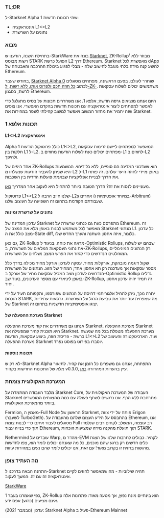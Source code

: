 ### TL;DR

ל-Starknet Alpha 1 שתי תכונות חדשות:

* אינטראקציה L1<>L2
* נתונים על השרשרת

### מבוא

בתחילת השנה, הודענו ש-StarkWare בונה את [Starknet](https://starkware.co/product/starknet/), ZK-Rollup¹ מבוזר ללא רשות מבוסס STARK הפועל כרשת L2 דרך Ethereum. Starknet מאפשרת לכל dApp להשיג קנה מידה בלתי מוגבל לחישוב שלה - מבלי לפגוע ביכולת ההרכבה והאבטחה של Ethereum.

בחודש שעבר, [Starknet Alpha 0](https://medium.com/starkware/starknet-planets-alpha-on-ropsten-e7494929cb95) שוחרר לעולם. בפעם הראשונה, מפתחים מסוגלים לכתוב [כל חוזה חכם ולפרוס אותו, ללא רשות, ל-ZK-](https://kobi.one/2021/07/14/stardrop.html). משתמשים יכולים לשלוח עסקאות לרשת, בסגנון Ethereum.

היום אנחנו מוציאים גרסה חדשה; אלפא 1. אנו משחררים תכונות על בסיס מתגלגל כדי לאפשר למפתחים ליצור אינטראקציה עם תכונות חדשות בהקדם האפשרי. אנו צופים שזה יחמיר את מחזור המשוב ויאפשר למשוב קהילתי לשפר במהירות את Starknet.

### תכונות אלפא 1

#### L1<>L2 אינטראקציה

Alpha 1 כולל פרוטוקול הודעות L1<>L2, המאפשר למפתחים ליישם זרימות עסקאות חלקות בין L1 ל-L2. מפתחים יכולים כעת לשלוח הודעות מחוזים ב-L1 לחוזים ב-L2 ולהיפך.

אחד היפים של ZK-Rollups הוא שעדכוני המדינה הם סופיים, ללא כל דיחוי. המשמעות היא שניתן להעביר הודעות שנשלחו מ-L2 ל-L1 באופן מיידי לחוזה היעד שלהם. זה פותח את הדרך לבניית אפליקציות שבאמת פועלות הדדית בין השכבות.

מעוניינים לנסות את זה? הדרך הטובה ביותר להתחיל היא לעקוב אחר המדריך [כאן](https://www.cairo-lang.org/docs/hello_starknet/l1l2.html).

פרוטוקול L1<>L2 שלנו חייב הרבה ל-L2s אחרים (במיוחד אופטימיות ו-Arbitrum) שעבודתם הקודמת בתחום זה השפיעה על העיצוב שלנו.

#### נתונים על שרשרת זמינות

עדכון המדינה של Starknet מתפרסם כעת גם כנתוני שרשרת על Ethereum. זה מאפשר לכל משתמש לבנות באופן מלא את המצב של Starknet מנתוני L1. כל עדכון מצב כולל את ה-State diff, כלומר, איזה אחסון השתנה והערך החדש שלו.

גם כאן, ZK-Rollup מראה את כוחה. בניגוד ל-Optimistic Rollups, שבהם יש לשלוח את נתוני העסקאות המלאים על השרשרת, ב-ZK-Rollups, רק הנתונים המינימליים המוחלטים הנדרשים כדי לגזור את הפרש המצב נשלחים על השרשרת.

שקול דוגמה מובהקת, אורקלות מחיר. עסקה לעדכון אורקל מחיר מכילה בדרך כלל מספר עסקאות אך מעדכנת רק תא אחסון אחד; המחיר של הזוג. הנתונים על השרשרת הנדרשים לעדכון מצב המכיל עסקאות מחיר של אורקל ב-Optimistic Rollup גדלים באופן ליניארי עם מספר העדכונים, בעוד שב-ZK-Rollup, זה תמיד יהיה עדכון אחסון יחיד.

יתרה מכך, ניתן להחיל אלגוריתמי דחיסה על הנתונים שפורסמו, ותקפותם תעיד על ידי הוכחת STARK, מה שמפחית עוד יותר את טביעת הרגל על השרשרת. גרסאות עתידיות של Starknet יציגו אופטימיזציות חדשניות בתחום זה.

#### מערכת ההפעלה של Starknet

אנחנו גם משחררים את קוד מערכת ההפעלה Starknet. מערכת ההפעלה Starknet היא תוכנית קהיר שמפעילה את Starknet. מערכת ההפעלה מטפלת בכל מה שנעשה ברשת - פריסת חוזה, ביצוע עסקאות, הודעות L1<>L2 ועוד. הארכיטקטורה והעיצוב של מערכת ההפעלה Starknet יוסברו בפירוט בפוסט נפרד.

#### תכונות נוספות

לא רק ש-Starknet Alpha התפתחה, אנחנו גם משפרים כל הזמן את קהיר. לתיאור מלא של התכונות החדשות בקהיר v0.3.0, עיין בהערות המהדורה [כאן](https://github.com/starkware-libs/cairo-lang/releases/tag/v0.3.0).

### המערכת האקולוגית צומחת

מלבד העבודה המתמדת על Starknet Core, העבודה של המערכת האקולוגית על Starknet מתרחבת ללא הרף. אנו נרגשים לשתף פעולה עם כמה מהצוותים המוכשרים ביותר מהמערכת האקולוגית.

Fermion, מאמץ ה-Full Node הראשון של Starknet, פותח על ידי צוות Erigon (לשעבר TurboGeth). בהתבסס על הידע העצום שלהם מהעבודה על Ethereum, אנו מסוגלים לעבוד איתם כדי לבנות צומת Full רב עוצמה, המשלב לקחים רבים שנלמדו תוך כדי בנייה עבור Ethereum, תוך תועלת מהקנה מידה שמציעות הוכחות STARK.

Nethermind עובדים על Warp, מהדר מ-EVM לקהיר. כבולים לתרבות שלנו של הצגת כלים חדשים רק ברגע שהם מוכנים, כל מה שאנחנו יכולים לומר הוא, צפו לחדשות מרגשות בחזית זו בקרוב מאוד! עם זאת, אנו יכולים לומר שהם נעים במהירות עיוות.

### מה העתיד צופן

התחנה הבאה בדרכנו ל-Starknet תהיה שילוביות - מה שמאפשר לחוזים לקיים אינטראקציה זה עם זה. המשך לעקוב.

[StarkWare](https://starkware.co/)

1 כפי שאמרנו בעבר, ZK-Rollup הוא בינתיים מונח נפוץ, אך מטעה מאוד: פתרונות אלה אינם מציעים (כרגע) אפס ידע.

עדכון (נובמבר 2021): Starknet Alpha פעיל ב-Ethereum Mainnet